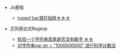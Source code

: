 * Js基础
  * [typeof bar潜在陷阱☆☆☆](basic.md)

* 正则表达式Regexp
  * [检验一个字符串首尾是否含有数字 ☆☆](regexp/regexp-1.md)
  * [对字符串var str = "1000000000" 进行科学计数法](regexp/regexp-2.md)

